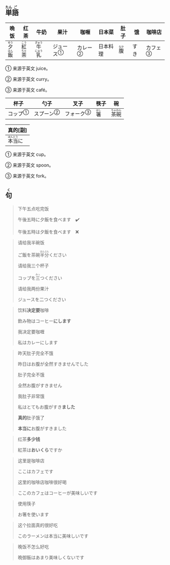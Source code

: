 ## <ruby>単<rt>たん</rt>語<rt>ご</rt></ruby>

| 晚饭                                    | 红茶                                    | 牛奶                                      | 果汁                      | 咖喱                     | 日本菜  | 肚子                        | 饿   | 咖啡店                    |
| ------------------------------------- | ------------------------------------- | --------------------------------------- | ----------------------- | ---------------------- | ---- | ------------------------- | --- | ---------------------- |
| <ruby>夕<rt>ゆう</rt>飯<rt>はん</rt></ruby> | <ruby>紅<rt>こう</rt>茶<rt>ちゃ</rt></ruby> | <ruby>牛<rt>ぎゅう</rt>乳<rt>にゅう</rt></ruby> | <a>ジュース</a><sup>①</sup> | <a>カレー</a><sup>②</sup> | 日本料理 | <ruby>腹<rt>なか</rt></ruby> | すき  | <a>カフェ</a><sup>③</sup> |

① 来源于英文 juice。

② 来源于英文 curry。

③ 来源于英文 café。

| 杯子                     | 勺子                      | 叉子                      | 筷子                        | 碗                                     |
| ---------------------- | ----------------------- | ----------------------- | ------------------------- | ------------------------------------- |
| <a>コップ</a><sup>①</sup> | <a>スプーン</a><sup>②</sup> | <a>フォーク</a><sup>③</sup> | <ruby>箸<rt>はし</rt></ruby> | <ruby>茶<rt>ちゃ</rt>碗<rt>わん</rt></ruby> |

| 真的[副]                                  |
| -------------------------------------- |
| <ruby>本<rt>ほん</rt>当<rt>とう</rt>に</ruby> |



① 来源于英文 cup。

② 来源于英文 spoon。

③ 来源于英文 fork。

## <ruby>句<rt>く</rt></ruby>

> 下午五点吃完饭
> 
> 午後五時に夕飯を食べます　✔️
> 
> 午後五時は夕飯を食べます　❌

> 请给我半碗饭
>
> ご飯を茶碗<ruby>半<rt>はん</rt>分<rt>ぶん</rt></ruby>ください
>
> 请给我三个杯子
>
> コップを<ruby>三<rt>みっ</rt></ruby>つください
>
> 请给我两份果汁
>
> ジュースを二つください

> 饮料**决定要**咖啡
> 
> 飲み物はコーヒー**にします**
> 
> 我决定要咖喱
> 
> 私はカレーにします

> 昨天肚子完全不饿
> 
> 昨日はお腹が全然すきませんでした
> 
> 肚子完全不饿
> 
> 全然お腹がすきません
> 
> 我肚子非常饿
> 
> 私はとてもお腹がすき**ました**
> 
> **真的**肚子饿了
> 
> **本当に**お腹がすきました

> 红茶**多少钱**
> 
> 紅茶は**おいくら**ですか

> 这里是咖啡店
>
> ここはカフェです
>
> 这里的咖啡店咖啡很好喝
>
> ここのカフェはコーヒーが美味しいです

> 使用筷子
> 
> お箸を使います

> 这个拉面真的很好吃
> 
> このラーメンは本当に美味しいです

> 晚饭不怎么好吃
>
> 晩御飯はあまり美味しくないです
